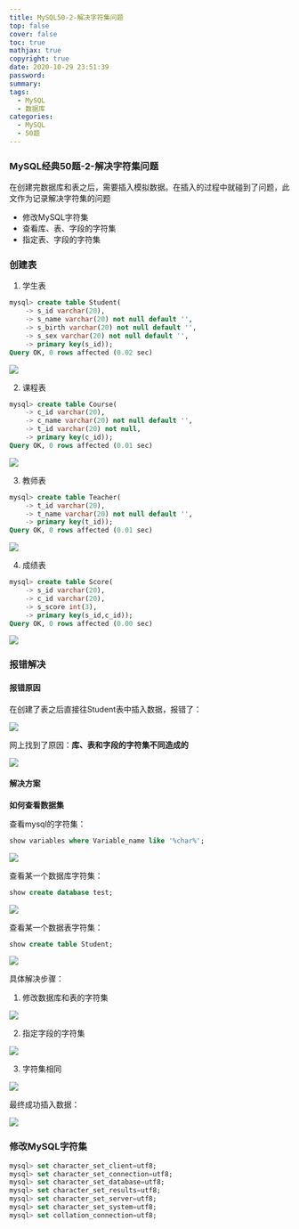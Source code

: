 ```yaml
---
title: MySQL50-2-解决字符集问题
top: false
cover: false
toc: true
mathjax: true
copyright: true
date: 2020-10-29 23:51:39
password:
summary:
tags:
  - MySQL
  - 数据库
categories:
  - MySQL
  - 50题
---
```



### MySQL经典50题-2-解决字符集问题

在创建完数据库和表之后，需要插入模拟数据。在插入的过程中就碰到了问题，此文作为记录解决字符集的问题

- 修改MySQL字符集
- 查看库、表、字段的字符集
- 指定表、字段的字符集

<!--MORE-->

### 创建表

1. 学生表

```sql
mysql> create table Student(
    -> s_id varchar(20),
    -> s_name varchar(20) not null default '',
    -> s_birth varchar(20) not null default '',
    -> s_sex varchar(20) not null default '',
    -> primary key(s_id));
Query OK, 0 rows affected (0.02 sec)
```



![](https://tva1.sinaimg.cn/large/0081Kckwgy1gk6lti8zy8j30ss09sabm.jpg)

2. 课程表

```sql
mysql> create table Course(
    -> c_id varchar(20),
    -> c_name varchar(20) not null default '',
    -> t_id varchar(20) not null,
    -> primary key(c_id));
Query OK, 0 rows affected (0.01 sec)
```



![](https://tva1.sinaimg.cn/large/0081Kckwgy1gk6luk48u9j30qe094wfo.jpg)

3. 教师表

```sql
mysql> create table Teacher(
    -> t_id varchar(20),
    -> t_name varchar(20) not null default '',
    -> primary key(t_id));
Query OK, 0 rows affected (0.01 sec)
```



![](https://tva1.sinaimg.cn/large/0081Kckwgy1gk6lvjos7qj30qe078ab0.jpg)

4. 成绩表

```sql
mysql> create table Score(
    -> s_id varchar(20),
    -> c_id varchar(20),
    -> s_score int(3),
    -> primary key(s_id,c_id));
Query OK, 0 rows affected (0.00 sec)
```



![](https://tva1.sinaimg.cn/large/0081Kckwgy1gk6lwfbvdkj30m607wq3y.jpg)

### 报错解决

#### 报错原因

在创建了表之后直接往Student表中插入数据，报错了：

![](https://tva1.sinaimg.cn/large/0081Kckwgy1gk6m5pspmjj31eq03ywfd.jpg)



网上找到了原因：**库、表和字段的字符集不同造成的**



![](https://tva1.sinaimg.cn/large/0081Kckwgy1gk6mo9cobvj30ts0na79c.jpg)

#### 解决方案

**如何查看数据集**

查看mysql的字符集：

```sql
show variables where Variable_name like '%char%';
```

![](https://tva1.sinaimg.cn/large/0081Kckwgy1gk6mtf5a22j31cy0icmzv.jpg)

查看某一个数据库字符集：

```sql
show create database test;
```

![](https://tva1.sinaimg.cn/large/0081Kckwgy1gk6mrri2gqj318609cdh5.jpg)

查看某一个数据表字符集：

```sql
show create table Student;
```

![](https://tva1.sinaimg.cn/large/0081Kckwgy1gk6msh0l6sj312c0mqtbg.jpg)



具体解决步骤：

1. 修改数据库和表的字符集

![](https://tva1.sinaimg.cn/large/0081Kckwgy1gk6mugxio1j30uk09kmyx.jpg)

2. 指定字段的字符集

![](https://tva1.sinaimg.cn/large/0081Kckwgy1gk6mwbu1bzj31ca05iwfq.jpg)

3. 字符集相同

![](https://tva1.sinaimg.cn/large/0081Kckwgy1gk6mwvkm96j30pq0n2mza.jpg)



最终成功插入数据：

![](https://tva1.sinaimg.cn/large/0081Kckwgy1gk6mxiffiij31do04agm6.jpg)

### 修改MySQL字符集

```sql
mysql> set character_set_client=utf8;
mysql> set character_set_connection=utf8;
mysql> set character_set_database=utf8;
mysql> set character_set_results=utf8;
mysql> set character_set_server=utf8;
mysql> set character_set_system=utf8;
mysql> set collation_connection=utf8;
```


